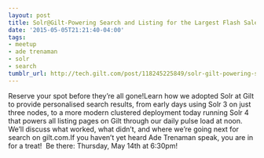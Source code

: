 ```yaml
---
layout: post
title: Solr@Gilt-Powering Search and Listing for the Largest Flash Sale Site in America
date: '2015-05-05T21:21:40-04:00'
tags:
- meetup
- ade trenaman
- solr
- search
tumblr_url: http://tech.gilt.com/post/118245225849/solr-gilt-powering-search-and-listing-for-the
---
```

Reserve your spot before they’re all gone!Learn how we adopted Solr at Gilt to provide personalised search results, from early days using Solr 3 on just three nodes, to a more modern clustered deployment today running Solr 4 that powers all listing pages on Gilt through our daily pulse load at noon. We’ll discuss what worked, what didn’t, and where we’re going next for search on gilt.com.If you haven’t yet heard Ade Trenaman speak, you are in for a treat!  Be there: Thursday, May 14th at 6:30pm!
